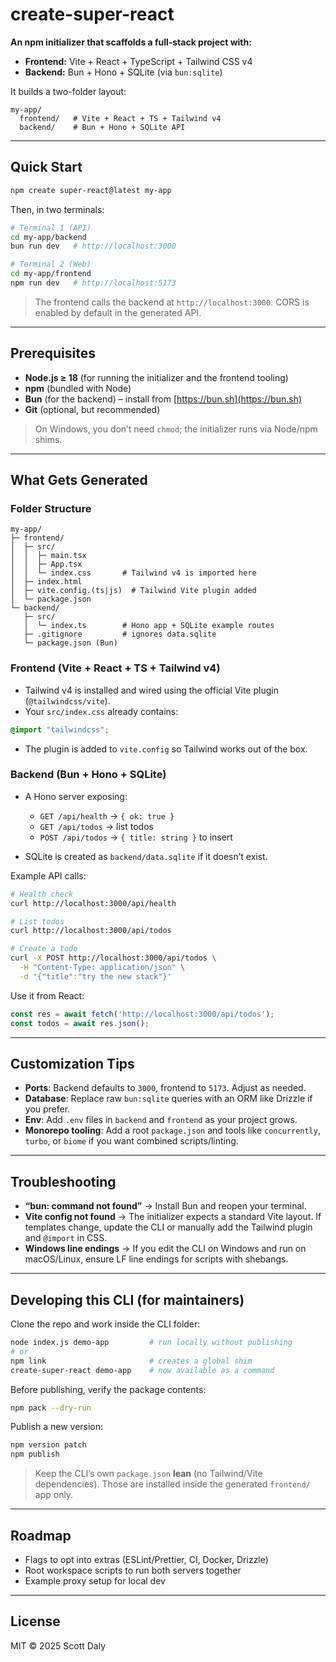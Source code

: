 # create-super-react

**An npm initializer that scaffolds a full‑stack project with:**

* **Frontend:** Vite + React + TypeScript + Tailwind CSS v4
* **Backend:** Bun + Hono + SQLite (via `bun:sqlite`)

It builds a two-folder layout:

```
my-app/
  frontend/   # Vite + React + TS + Tailwind v4
  backend/    # Bun + Hono + SQLite API
```

---

## Quick Start

```bash
npm create super-react@latest my-app
```

Then, in two terminals:

```bash
# Terminal 1 (API)
cd my-app/backend
bun run dev   # http://localhost:3000

# Terminal 2 (Web)
cd my-app/frontend
npm run dev   # http://localhost:5173
```

> The frontend calls the backend at `http://localhost:3000`. CORS is enabled by default in the generated API.

---

## Prerequisites

* **Node.js ≥ 18** (for running the initializer and the frontend tooling)
* **npm** (bundled with Node)
* **Bun** (for the backend) – install from [https://bun.sh](https://bun.sh)
* **Git** (optional, but recommended)

> On Windows, you don’t need `chmod`; the initializer runs via Node/npm shims.

---

## What Gets Generated

### Folder Structure

```
my-app/
├─ frontend/
│  ├─ src/
│  │  ├─ main.tsx
│  │  ├─ App.tsx
│  │  └─ index.css       # Tailwind v4 is imported here
│  ├─ index.html
│  ├─ vite.config.(ts|js)  # Tailwind Vite plugin added
│  └─ package.json
└─ backend/
   ├─ src/
   │  └─ index.ts        # Hono app + SQLite example routes
   ├─ .gitignore         # ignores data.sqlite
   └─ package.json (Bun)
```

### Frontend (Vite + React + TS + Tailwind v4)

* Tailwind v4 is installed and wired using the official Vite plugin (`@tailwindcss/vite`).
* Your `src/index.css` already contains:

```css
@import "tailwindcss";
```

* The plugin is added to `vite.config` so Tailwind works out of the box.

### Backend (Bun + Hono + SQLite)

* A Hono server exposing:

  * `GET /api/health` → `{ ok: true }`
  * `GET /api/todos` → list todos
  * `POST /api/todos` → `{ title: string }` to insert
* SQLite is created as `backend/data.sqlite` if it doesn’t exist.

Example API calls:

```bash
# Health check
curl http://localhost:3000/api/health

# List todos
curl http://localhost:3000/api/todos

# Create a todo
curl -X POST http://localhost:3000/api/todos \
  -H "Content-Type: application/json" \
  -d '{"title":"try the new stack"}'
```

Use it from React:

```ts
const res = await fetch('http://localhost:3000/api/todos');
const todos = await res.json();
```

---

## Customization Tips

* **Ports**: Backend defaults to `3000`, frontend to `5173`. Adjust as needed.
* **Database**: Replace raw `bun:sqlite` queries with an ORM like Drizzle if you prefer.
* **Env**: Add `.env` files in `backend` and `frontend` as your project grows.
* **Monorepo tooling**: Add a root `package.json` and tools like `concurrently`, `turbo`, or `biome` if you want combined scripts/linting.

---

## Troubleshooting

* **“bun: command not found”** → Install Bun and reopen your terminal.
* **Vite config not found** → The initializer expects a standard Vite layout. If templates change, update the CLI or manually add the Tailwind plugin and `@import` in CSS.
* **Windows line endings** → If you edit the CLI on Windows and run on macOS/Linux, ensure LF line endings for scripts with shebangs.

---

## Developing this CLI (for maintainers)

Clone the repo and work inside the CLI folder:

```bash
node index.js demo-app         # run locally without publishing
# or
npm link                       # creates a global shim
create-super-react demo-app    # now available as a command
```

Before publishing, verify the package contents:

```bash
npm pack --dry-run
```

Publish a new version:

```bash
npm version patch
npm publish
```

> Keep the CLI’s own `package.json` **lean** (no Tailwind/Vite dependencies). Those are installed inside the generated `frontend/` app only.

---

## Roadmap

* Flags to opt into extras (ESLint/Prettier, CI, Docker, Drizzle)
* Root workspace scripts to run both servers together
* Example proxy setup for local dev

---

## License

MIT © 2025 Scott Daly
